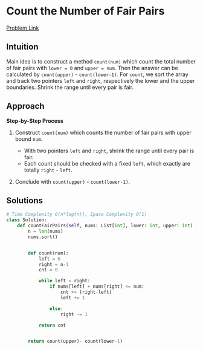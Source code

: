 **Count the Number of Fair Pairs**
=
[Problem Link](https://leetcode.com/problems/count-the-number-of-fair-pairs/description)

## Intuition
Main idea is to construct a method `count(num)` which count the total number of fair pairs with `lower = 0` and `upper = num`. 
Then the answer can be calculated by `count(upper)` - `count(lower-1)`. For `count`, we sort the array and track two pointers 
`left` and `right`, respectively the lower and the upper boundaries. Shrink the range until every pair is fair.

## Approach
**Step-by-Step Process**

1. Construct `count(num)` which counts the number of fair pairs with upper bound `num`.
    - With two pointers `left` and `right`, shrink the range until every pair is fair.
    - Each count should be checked with a fixed `left`, which exactly are totally `right` - `left`.

2. Conclude with `count(upper)` - `count(lower-1)`.
  
## Solutions
```python
# Time Complexity O(n*log(n)), Space Complexity O(1)
class Solution:
    def countFairPairs(self, nums: List[int], lower: int, upper: int) -> int:
        n = len(nums)
        nums.sort()


        def count(num):
            left = 0
            right = n-1
            cnt = 0

            while left < right:
                if nums[left] + nums[right] <= num:
                    cnt += (right-left)
                    left += 1

                else:
                    right -= 1

            return cnt


        return count(upper)- count(lower-1)
